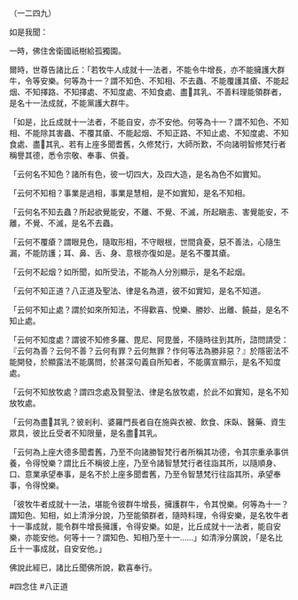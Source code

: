 （一二四九）

如是我聞：

一時，佛住舍衛國祇樹給孤獨園。

爾時，世尊告諸比丘：「若牧牛人成就十一法者，不能令牛增長，亦不能擁護大群牛，令等安樂。何等為十一？謂不知色、不知相、不去蟲、不能覆護其瘡、不能起烟、不知擇路、不知擇處、不知度處、不知食處、盡𤛓其乳、不善料理能領群者，是名十一法成就，不能黨護大群牛。

「如是，比丘成就十一法者，不能自安，亦不安他。何等為十一？謂不知色、不知相、不能除其害蟲、不覆其瘡、不能起烟、不知正路、不知止處、不知度處、不知食處、盡𤛓其乳、若有上座多聞耆舊，久修梵行，大師所歎，不向諸明智修梵行者稱譽其德，悉令宗敬、奉事、供養。

「云何名不知色？諸所有色，彼一切四大，及四大造，是名為色不如實知。

「云何不知相？事業是過相，事業是慧相，是不如實知，是名不知相。

「云何名不知去蟲？所起欲覺能安，不離、不覺、不滅，所起瞋恚、害覺能安，不離，不覺、不滅，是名不去蟲。

「云何不覆瘡？謂眼見色，隨取形相，不守眼根，世間貪憂，惡不善法，心隨生漏，不能防護；耳、鼻、舌、身、意根亦復如是。是名不覆其瘡。

「云何不起烟？如所聞，如所受法，不能為人分別顯示，是名不起烟。

「云何不知正道？八正道及聖法、律是名為道，彼不如實知，是名不知道。

「云何不知止處？謂於如來所知法，不得歡喜、悅樂、勝妙、出離、饒益，是名不知止處。

「云何不知度處？謂彼不知修多羅、毘尼、阿毘曇，不隨時往到其所，諮問請受：『云何為善？云何不善？云何有罪？云何無罪？作何等法為勝非惡？』於隱密法不能開發，於顯露法不能廣問，於甚深句義自所知者，不能廣宣顯示，是名不知度處。

「云何不知放牧處？謂四念處及賢聖法、律是名放牧處，於此不如實知，是名不知放牧處。

「云何為盡𤛓其乳？彼剎利、婆羅門長者自在施與衣被、飲食、床臥、醫藥、資生眾具，彼比丘受者不知限量，是名盡𤛓其乳。

「云何為上座大德多聞耆舊，乃至不向諸勝智梵行者所稱其功德，令其宗重承事供養，令得悅樂？謂比丘不稱彼上座，乃至令諸智慧梵行者往詣其所，以隨順身、口、意業承望奉事，是名不於上座多聞耆舊，乃至令智慧梵行往詣其所，承望奉事，令得悅樂。

「彼牧牛者成就十一法，堪能令彼群牛增長，擁護群牛，令其悅樂。何等為十一？謂知色、知相，如上清淨分說，乃至能領群者，隨時料理，令得安樂，是名牧牛者十一事成就，能令群牛增長擁護，令得安樂。如是，比丘成就十一法者，能自安樂，亦能安他。何等十一？謂知色、知相乃至十一……」如清淨分廣說，「是名比丘十一事成就，自安安他。」

佛說此經已，諸比丘聞佛所說，歡喜奉行。



#四念住
#八正道
